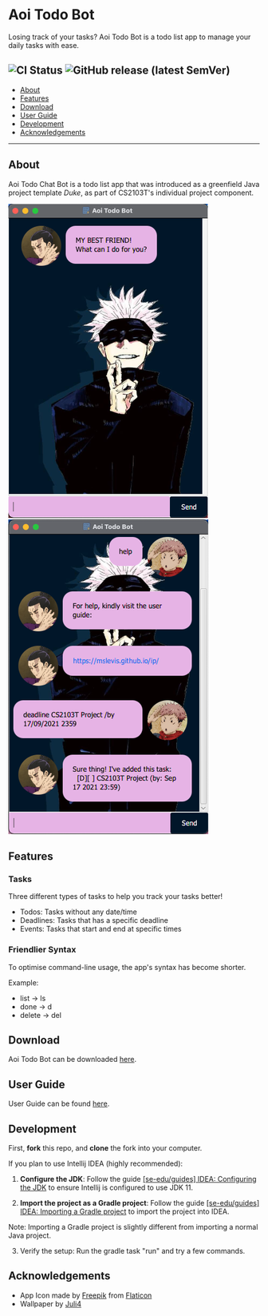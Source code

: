 # Aoi Todo Bot

Losing track of your tasks? Aoi Todo Bot is a todo list app to manage your daily tasks with ease.

![CI Status](https://github.com/mslevis/ip/actions/workflows/gradle.yml/badge.svg)
![GitHub release (latest SemVer)](https://img.shields.io/github/v/release/mslevis/ip)
---
* [About](#about)
* [Features](#features)
* [Download](#download)
* [User Guide](#user-guide)
* [Development](#development)
* [Acknowledgements](#acknowledgements)

---
## About

Aoi Todo Chat Bot is a todo list app that was introduced as a greenfield Java project template _Duke_, as part of CS2103T's individual project component.

![Image of Welcome](docs/Welcome.png)
![Image of UI](docs/Ui.png)


## Features
### Tasks
Three different types of tasks to help you track your tasks better!
* Todos: Tasks without any date/time
* Deadlines: Tasks that has a specific deadline
* Events: Tasks that start and end at specific times

### Friendlier Syntax
To optimise command-line usage, the app's syntax has become shorter.

Example:
* list &#8594; ls
* done &#8594; d
* delete &#8594; del

## Download
Aoi Todo Bot can be downloaded [here](https://github.com/mslevis/ip/releases).

## User Guide
User Guide can be found [here](https://mslevis.github.io/ip).

## Development
First, **fork** this repo, and **clone** the fork into your computer.

If you plan to use Intellij IDEA (highly recommended):

1. **Configure the JDK**: Follow the guide 
   [[se-edu/guides] IDEA: Configuring the JDK](https://se-education.org/guides/tutorials/intellijJdk.html)
    to ensure Intellij is configured to use JDK 11.
   
2. **Import the project as a Gradle project**: Follow the guide 
   [[se-edu/guides] IDEA: Importing a Gradle project](https://se-education.org/guides/tutorials/intellijImportGradleProject.html)
   to import the project into IDEA.
   
Note: Importing a Gradle project is slightly different from importing a normal Java project.
   
3. Verify the setup:
Run the gradle task "run" and try a few commands.

## Acknowledgements
* App Icon made by [Freepik](https://www.freepik.com) from [Flaticon](https://www.flaticon.com)
* Wallpaper by [Juli4](https://www.zedge.net/profile/79ddf50f-6c00-4401-8547-2561b0d82c2a)